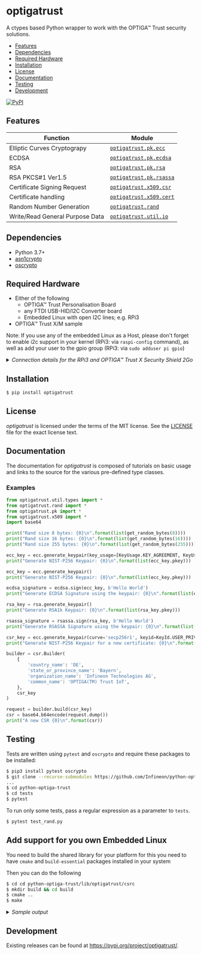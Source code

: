 # optigatrust

A ctypes based Python wrapper to work with the OPTIGA™ Trust security solutions.

 - [Features](#features)
 - [Dependencies](#dependencies)
 - [Required Hardware](#required-hardware)
 - [Installation](#installation)
 - [License](#license)
 - [Documentation](#documentation)
 - [Testing](#testing)
 - [Development](#development)

[![PyPI](https://img.shields.io/pypi/v/optigatrust.svg)](https://pypi.org/project/optigatrust/)

## Features

| Function                    | Module                                      |
| --------------------------- | ------------------------------------------- | 
| Elliptic Curves Cryptograpy | [`optigatrust.pk.ecc`](lib/optigatrust/pk/ecc.py)       | 
| ECDSA                       | [`optigatrust.pk.ecdsa`](lib/optigatrust/pk/ecdsa.py)       |
| RSA                         | [`optigatrust.pk.rsa`](lib/optigatrust/pk/rsa.py)       | 
| RSA PKCS#1 Ver1.5           | [`optigatrust.pk.rsassa`](lib/optigatrust/pk/rsassa.py)       | 
| Certificate Signing Request | [`optigatrust.x509.csr`](lib/optigatrust/x509/csr.py)     |
| Certificate handling        | [`optigatrust.x509.cert`](lib/optigatrust/x509/cert.py)     | 
| Random Number Generation    | [`optigatrust.rand`](lib/optigatrust/rand/__init__.py)       | 
| Write/Read General Purpose Data | [`optigatrust.util.io`](lib/optigatrust/util/io.py)       | 

## Dependencies

 - Python 3.7+ 
 - [asn1crypto](https://github.com/wbond/asn1crypto)
 - [oscrypto](https://github.com/wbond/oscrypto)
 
## Required Hardware

  * Either of the following
    * OPTIGA™ Trust Personalisation Board
    * any FTDI USB-HID/I2C Converter board
    * Embedded Linux with open I2C lines; e.g. RPi3
  * OPTIGA™ Trust X/M sample

Note: If you use any of the embedded Linux as a Host, please don't forget to enable i2c support in your kernel (RPi3: via `raspi-config` command), as well as add your user to the gpio group (RPi3: via `sudo adduser pi gpio`)

<details>
<summary> <em> Connection details for the RPi3 and OPTIGA™ Trust X Security Shield 2Go  </em> </summary>
<img src="https://github.com/Infineon/Assets/raw/master/Pictures/optiga_trust_x_rpi3_setup.jpg"  width=60% height=%60>
</details>

## Installation

```bash
$ pip install optigatrust
```

## License

*optigatrust* is licensed under the terms of the MIT license. See the
[LICENSE](LICENSE) file for the exact license text.

## Documentation

The documentation for *optigatrust* is composed of tutorials on basic usage and
links to the source for the various pre-defined type classes.

### Examples

```python
from optigatrust.util.types import *
from optigatrust.rand import *
from optigatrust.pk import *
from optigatrust.x509 import *
import base64

print("Rand size 8 bytes: {0}\n".format(list(get_random_bytes(8))))
print("Rand size 16 bytes: {0}\n".format(list(get_random_bytes(16))))
print("Rand size 255 bytes: {0}\n".format(list(get_random_bytes(255))))

ecc_key = ecc.generate_keypair(key_usage=[KeyUsage.KEY_AGREEMENT, KeyUsage.AUTHENTICATION])
print("Generate NIST-P256 Keypair: {0}\n".format(list(ecc_key.pkey)))

ecc_key = ecc.generate_keypair()
print("Generate NIST-P256 Keypair: {0}\n".format(list(ecc_key.pkey)))

ecdsa_signature = ecdsa.sign(ecc_key, b'Hello World')
print("Generate ECDSA Signature using the keypair: {0}\n".format(list(ecdsa_signature.signature)))

rsa_key = rsa.generate_keypair()
print("Generate RSA1k Keypair: {0}\n".format(list(rsa_key.pkey)))

rsassa_signature = rsassa.sign(rsa_key, b'Hello World')
print("Generate RSASSA Signature using the keypair: {0}\n".format(list(rsassa_signature.signature)))

csr_key = ecc.generate_keypair(curve='secp256r1', keyid=KeyId.USER_PRIVKEY_3)
print("Generate NIST-P256 Keypair for a new certificate: {0}\n".format(list(csr_key.pkey)))

builder = csr.Builder(
	{
		'country_name': 'DE',
		'state_or_province_name': 'Bayern',
		'organization_name': 'Infineon Technologies AG',
		'common_name': 'OPTIGA(TM) Trust IoT',
	},
	csr_key
)

request = builder.build(csr_key)
csr = base64.b64encode(request.dump())
print("A new CSR {0}\n".format(csr))

```

## Testing

Tests are written using `pytest` and `oscrypto` and require these packages to be installed:

```bash
$ pip3 install pytest oscrypto
$ git clone --recurse-submodules https://github.com/Infineon/python-optiga-trust
...
$ cd python-optiga-trust
$ cd tests
$ pytest
```

To run only some tests, pass a regular expression as a parameter to `tests`.

```bash
$ pytest test_rand.py
```

## Add support for you own Embedded Linux

You need to build the shared library for your platform for this you need to have `cmake` and `build-essential` packages installed in your system

Then you can do the following

```bash
$ cd cd python-optiga-trust/lib/optigatrust/csrc
$ mkdir build && cd build
$ cmake ..
$ make
```

<details>
<summary> <em> Sample output </em> </summary>

```bash
pi@raspberrypi:~/git/python-optiga-trust/lib/optigatrust/csrc/build $ make
Scanning dependencies of target optigatrust-libusb-linux-armv7l
[  1%] Building C object CMakeFiles/optigatrust-libusb-linux-armv7l.dir/optiga-trust-x/optiga/crypt/optiga_crypt.c.o
[  3%] Building C object CMakeFiles/optigatrust-libusb-linux-armv7l.dir/optiga-trust-x/optiga/util/optiga_util.c.o
[  4%] Building C object CMakeFiles/optigatrust-libusb-linux-armv7l.dir/optiga-trust-x/optiga/cmd/CommandLib.c.o
[  6%] Building C object CMakeFiles/optigatrust-libusb-linux-armv7l.dir/optiga-trust-x/optiga/common/Logger.c.o
[  8%] Building C object CMakeFiles/optigatrust-libusb-linux-armv7l.dir/optiga-trust-x/optiga/common/Util.c.o
[  9%] Building C object CMakeFiles/optigatrust-libusb-linux-armv7l.dir/optiga-trust-x/optiga/comms/ifx_i2c/ifx_i2c.c.o
[ 11%] Building C object CMakeFiles/optigatrust-libusb-linux-armv7l.dir/optiga-trust-x/optiga/comms/ifx_i2c/ifx_i2c_config.c.o
[ 13%] Building C object CMakeFiles/optigatrust-libusb-linux-armv7l.dir/optiga-trust-x/optiga/comms/ifx_i2c/ifx_i2c_data_link_layer.c.o
[ 14%] Building C object CMakeFiles/optigatrust-libusb-linux-armv7l.dir/optiga-trust-x/optiga/comms/ifx_i2c/ifx_i2c_physical_layer.c.o
[ 16%] Building C object CMakeFiles/optigatrust-libusb-linux-armv7l.dir/optiga-trust-x/optiga/comms/ifx_i2c/ifx_i2c_transport_layer.c.o
[ 18%] Building C object CMakeFiles/optigatrust-libusb-linux-armv7l.dir/optiga-trust-x/optiga/dtls/AlertProtocol.c.o
[ 19%] Building C object CMakeFiles/optigatrust-libusb-linux-armv7l.dir/optiga-trust-x/optiga/dtls/DtlsFlightHandler.c.o
[ 21%] Building C object CMakeFiles/optigatrust-libusb-linux-armv7l.dir/optiga-trust-x/optiga/dtls/DtlsHandshakeProtocol.c.o
[ 22%] Building C object CMakeFiles/optigatrust-libusb-linux-armv7l.dir/optiga-trust-x/optiga/dtls/DtlsRecordLayer.c.o
[ 24%] Building C object CMakeFiles/optigatrust-libusb-linux-armv7l.dir/optiga-trust-x/optiga/dtls/DtlsTransportLayer.c.o
[ 26%] Building C object CMakeFiles/optigatrust-libusb-linux-armv7l.dir/optiga-trust-x/optiga/dtls/DtlsWindowing.c.o
[ 27%] Building C object CMakeFiles/optigatrust-libusb-linux-armv7l.dir/optiga-trust-x/optiga/dtls/HardwareCrypto.c.o
[ 29%] Building C object CMakeFiles/optigatrust-libusb-linux-armv7l.dir/optiga-trust-x/optiga/dtls/MessageLayer.c.o
[ 31%] Building C object CMakeFiles/optigatrust-libusb-linux-armv7l.dir/optiga-trust-x/optiga/dtls/OCP.c.o
[ 32%] Building C object CMakeFiles/optigatrust-libusb-linux-armv7l.dir/optiga-trust-x/optiga/dtls/OCPConfig.c.o
[ 34%] Building C object CMakeFiles/optigatrust-libusb-linux-armv7l.dir/optiga-trust-x/optiga_trust_init.c.o
[ 36%] Building C object CMakeFiles/optigatrust-libusb-linux-armv7l.dir/optiga-trust-x/pal/libusb/optiga_comms_ifx_i2c_usb.c.o
[ 37%] Building C object CMakeFiles/optigatrust-libusb-linux-armv7l.dir/optiga-trust-x/pal/libusb/pal_common.c.o
[ 39%] Building C object CMakeFiles/optigatrust-libusb-linux-armv7l.dir/optiga-trust-x/pal/libusb/pal.c.o
[ 40%] Building C object CMakeFiles/optigatrust-libusb-linux-armv7l.dir/optiga-trust-x/pal/libusb/pal_gpio.c.o
[ 42%] Building C object CMakeFiles/optigatrust-libusb-linux-armv7l.dir/optiga-trust-x/pal/libusb/pal_i2c.c.o
[ 44%] Building C object CMakeFiles/optigatrust-libusb-linux-armv7l.dir/optiga-trust-x/pal/libusb/pal_ifx_usb_config.c.o
[ 45%] Building C object CMakeFiles/optigatrust-libusb-linux-armv7l.dir/optiga-trust-x/pal/libusb/pal_os_event.c.o
[ 47%] Building C object CMakeFiles/optigatrust-libusb-linux-armv7l.dir/optiga-trust-x/pal/libusb/pal_os_lock.c.o
[ 49%] Building C object CMakeFiles/optigatrust-libusb-linux-armv7l.dir/optiga-trust-x/pal/libusb/pal_os_timer.c.o
[ 50%] Linking C shared library ../lib/liboptigatrust-libusb-linux-armv7l.so
[ 50%] Built target optigatrust-libusb-linux-armv7l
Scanning dependencies of target optigatrust-i2c-linux-armv7l
[ 52%] Building C object CMakeFiles/optigatrust-i2c-linux-armv7l.dir/optiga-trust-x/optiga/crypt/optiga_crypt.c.o
[ 54%] Building C object CMakeFiles/optigatrust-i2c-linux-armv7l.dir/optiga-trust-x/optiga/util/optiga_util.c.o
[ 55%] Building C object CMakeFiles/optigatrust-i2c-linux-armv7l.dir/optiga-trust-x/optiga/cmd/CommandLib.c.o
[ 57%] Building C object CMakeFiles/optigatrust-i2c-linux-armv7l.dir/optiga-trust-x/optiga/common/Logger.c.o
[ 59%] Building C object CMakeFiles/optigatrust-i2c-linux-armv7l.dir/optiga-trust-x/optiga/common/Util.c.o
[ 60%] Building C object CMakeFiles/optigatrust-i2c-linux-armv7l.dir/optiga-trust-x/optiga/comms/ifx_i2c/ifx_i2c.c.o
[ 62%] Building C object CMakeFiles/optigatrust-i2c-linux-armv7l.dir/optiga-trust-x/optiga/comms/ifx_i2c/ifx_i2c_config.c.o
[ 63%] Building C object CMakeFiles/optigatrust-i2c-linux-armv7l.dir/optiga-trust-x/optiga/comms/ifx_i2c/ifx_i2c_data_link_layer.c.o
[ 65%] Building C object CMakeFiles/optigatrust-i2c-linux-armv7l.dir/optiga-trust-x/optiga/comms/ifx_i2c/ifx_i2c_physical_layer.c.o
[ 67%] Building C object CMakeFiles/optigatrust-i2c-linux-armv7l.dir/optiga-trust-x/optiga/comms/ifx_i2c/ifx_i2c_transport_layer.c.o
[ 68%] Building C object CMakeFiles/optigatrust-i2c-linux-armv7l.dir/optiga-trust-x/optiga/dtls/AlertProtocol.c.o
[ 70%] Building C object CMakeFiles/optigatrust-i2c-linux-armv7l.dir/optiga-trust-x/optiga/dtls/DtlsFlightHandler.c.o
[ 72%] Building C object CMakeFiles/optigatrust-i2c-linux-armv7l.dir/optiga-trust-x/optiga/dtls/DtlsHandshakeProtocol.c.o
[ 73%] Building C object CMakeFiles/optigatrust-i2c-linux-armv7l.dir/optiga-trust-x/optiga/dtls/DtlsRecordLayer.c.o
[ 75%] Building C object CMakeFiles/optigatrust-i2c-linux-armv7l.dir/optiga-trust-x/optiga/dtls/DtlsTransportLayer.c.o
[ 77%] Building C object CMakeFiles/optigatrust-i2c-linux-armv7l.dir/optiga-trust-x/optiga/dtls/DtlsWindowing.c.o
[ 78%] Building C object CMakeFiles/optigatrust-i2c-linux-armv7l.dir/optiga-trust-x/optiga/dtls/HardwareCrypto.c.o
[ 80%] Building C object CMakeFiles/optigatrust-i2c-linux-armv7l.dir/optiga-trust-x/optiga/dtls/MessageLayer.c.o
[ 81%] Building C object CMakeFiles/optigatrust-i2c-linux-armv7l.dir/optiga-trust-x/optiga/dtls/OCP.c.o
[ 83%] Building C object CMakeFiles/optigatrust-i2c-linux-armv7l.dir/optiga-trust-x/optiga/dtls/OCPConfig.c.o
[ 85%] Building C object CMakeFiles/optigatrust-i2c-linux-armv7l.dir/optiga-trust-x/optiga_trust_init.c.o
[ 86%] Building C object CMakeFiles/optigatrust-i2c-linux-armv7l.dir/optiga-trust-x/optiga/comms/optiga_comms.c.o
[ 88%] Building C object CMakeFiles/optigatrust-i2c-linux-armv7l.dir/optiga-trust-x/pal/linux/pal.c.o
[ 90%] Building C object CMakeFiles/optigatrust-i2c-linux-armv7l.dir/optiga-trust-x/pal/linux/pal_gpio.c.o
[ 91%] Building C object CMakeFiles/optigatrust-i2c-linux-armv7l.dir/optiga-trust-x/pal/linux/pal_i2c.c.o
[ 93%] Building C object CMakeFiles/optigatrust-i2c-linux-armv7l.dir/optiga-trust-x/pal/linux/target/rpi3/pal_ifx_i2c_config.c.o
[ 95%] Building C object CMakeFiles/optigatrust-i2c-linux-armv7l.dir/optiga-trust-x/pal/linux/pal_os_event.c.o
[ 96%] Building C object CMakeFiles/optigatrust-i2c-linux-armv7l.dir/optiga-trust-x/pal/linux/pal_os_lock.c.o
[ 98%] Building C object CMakeFiles/optigatrust-i2c-linux-armv7l.dir/optiga-trust-x/pal/linux/pal_os_timer.c.o
[100%] Linking C shared library ../lib/liboptigatrust-i2c-linux-armv7l.so
[100%] Built target optigatrust-i2c-linux-armv7l
```
</details>

## Development

Existing releases can be found at https://pypi.org/project/optigatrust/.
